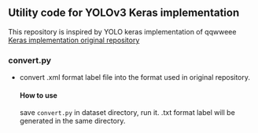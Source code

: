## Utility code for YOLOv3 Keras implementation  
This repository is inspired by YOLO keras implementation of qqwweee
[Keras implementation original repository](https://github.com/qqwweee/keras-yolo3)  

### convert.py  
- convert .xml format label file into the format used in original repository.
  #### How to use
  save `convert.py` in dataset directory, run it.
  .txt format label will be generated in the same directory. 
